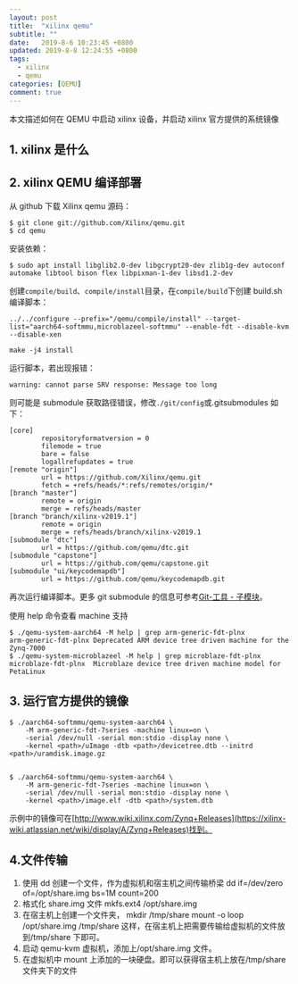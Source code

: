 ```yaml
---
layout: post
title:  "xilinx qemu"
subtitle: ""
date:   2019-8-6 10:23:45 +0800
updated: 2019-8-8 12:24:55 +0800
tags:
  - xilinx
  - qemu
categories: [QEMU]
comment: true
---
```

 本文描述如何在 QEMU 中启动 xilinx 设备，并启动 xilinx 官方提供的系统镜像

 <!-- more -->


## 1. xilinx 是什么

## 2. xilinx QEMU 编译部署

从 github 下载 Xilinx qemu 源码：

```shell
$ git clone git://github.com/Xilinx/qemu.git
$ cd qemu
```

安装依赖：

```shell
$ sudo apt install libglib2.0-dev libgcrypt20-dev zlib1g-dev autoconf automake libtool bison flex libpixman-1-dev libsd1.2-dev
```

创建`compile/build`、`compile/install`目录，在`compile/build`下创建 build.sh 编译脚本：

```plain
../../configure --prefix="/qemu/compile/install" --target-list="aarch64-softmmu,microblazeel-softmmu" --enable-fdt --disable-kvm --disable-xen

make -j4 install
```

运行脚本，若出现报错：

```plain
warning: cannot parse SRV response: Message too long
```

则可能是 submodule 获取路径错误，修改`./git/config`或.gitsubmodules 如下：

```plain
[core]
        repositoryformatversion = 0
        filemode = true
        bare = false
        logallrefupdates = true
[remote "origin"]
        url = https://github.com/Xilinx/qemu.git
        fetch = +refs/heads/*:refs/remotes/origin/*
[branch "master"]
        remote = origin
        merge = refs/heads/master
[branch "branch/xilinx-v2019.1"]
        remote = origin
        merge = refs/heads/branch/xilinx-v2019.1
[submodule "dtc"]
        url = https://github.com/qemu/dtc.git
[submodule "capstone"]
        url = https://github.com/qemu/capstone.git
[submodule "ui/keycodemapdb"]
        url = https://github.com/qemu/keycodemapdb.git
```

再次运行编译脚本。更多 git submodule 的信息可参考[Git-工具 - 子模块](https://git-scm.com/book/zh/v1/Git-工具-子模块)。

使用 help 命令查看 machine 支持

```shell
$ ./qemu-system-aarch64 -M help | grep arm-generic-fdt-plnx
arm-generic-fdt-plnx Deprecated ARM device tree driven machine for the Zynq-7000
$ ./qemu-system-microblazeel -M help | grep microblaze-fdt-plnx
microblaze-fdt-plnx  Microblaze device tree driven machine model for PetaLinux
```



## 3. 运行官方提供的镜像

```shell
$ ./aarch64-softmmu/qemu-system-aarch64 \
    -M arm-generic-fdt-7series -machine linux=on \
    -serial /dev/null -serial mon:stdio -display none \
    -kernel <path>/uImage -dtb <path>/devicetree.dtb --initrd <path>/uramdisk.image.gz
```

```shell

$ ./aarch64-softmmu/qemu-system-aarch64 \
    -M arm-generic-fdt-7series -machine linux=on \
    -serial /dev/null -serial mon:stdio -display none \
    -kernel <path>/image.elf -dtb <path>/system.dtb
```

示例中的镜像可在[http://www.wiki.xilinx.com/Zynq+Releases](https://xilinx-wiki.atlassian.net/wiki/display/A/Zynq+Releases)找到。

## 4.文件传输

1. 使用 dd 创建一个文件，作为虚拟机和宿主机之间传输桥梁
 dd if=/dev/zero of=/opt/share.img bs=1M count=200
2. 格式化 share.img 文件
    mkfs.ext4 /opt/share.img
3. 在宿主机上创建一个文件夹，
   mkdir /tmp/share
   mount -o loop /opt/share.img /tmp/share
这样，在宿主机上把需要传输给虚拟机的文件放到/tmp/share 下即可。
4. 启动 qemu-kvm 虚拟机，添加上/opt/share.img 文件。
5. 在虚拟机中 mount 上添加的一块硬盘。即可以获得宿主机上放在/tmp/share 文件夹下的文件